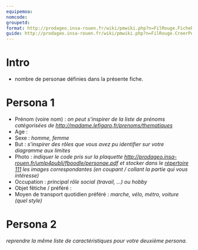 ```yaml
---
equipemoa: 
nomcode: 
groupetd: 
format: http://prodageo.insa-rouen.fr/wiki/pmwiki.php?n=FilRouge.FichePersona 
guide: http://prodageo.insa-rouen.fr/wiki/pmwiki.php?n=FilRouge.CreerPersonae
---
```


# Intro
 - nombre de personae définies dans la présente fiche.

# Persona 1
 - Prénom (voire nom) : _on peut s'inspirer de la liste de prénoms catégorisées de http://madame.lefigaro.fr/prenoms/thematiques_
 - Age : 
 - Sexe : _homme, femme_
 - But : _s'inspirer des rôles que vous avez pu identifier sur votre diagramme aux limites_
 - Photo : _indiquer le code pris sur la plaquette http://prodageo.insa-rouen.fr/umlp4publi/fboodle/personae.pdf et stocker dans le [répertoire 111](./111) les images correspondantes (en coupant / collant la partie qui vous intéresse)_
 - Occupation : _principal rôle social (travail, ...) ou hobby_
 - Objet fêtiche / préféré : 
 - Moyen de transport quotidien préféré : _marche, vélo, métro, voiture (quel style)_
 
# Persona 2
_reprendre la même liste de caractéristiques pour votre deuxième persona._
